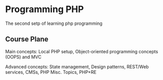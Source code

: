 # Programming PHP

The second setp of learning php programming

## Course Plane

Main concepts: Local PHP setup, Object-oriented programming concepts (OOPS) and MVC

Advanced concepts: State management, Design patterns, REST/Web services, CMSs, PHP Misc. Topics, PHP+RE

